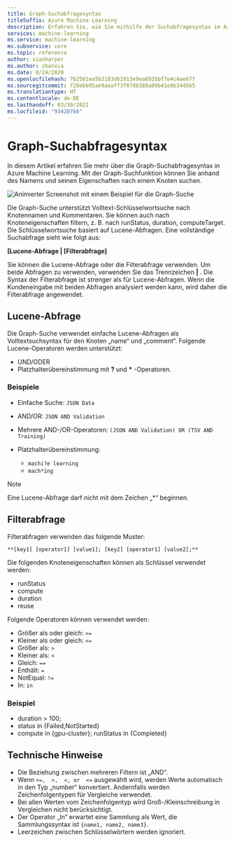 ```yaml
---
title: Graph-Suchabfragesyntax
titleSuffix: Azure Machine Learning
description: Erfahren Sie, wie Sie mithilfe der Suchabfragesyntax im Azure Machine Learning-Designer nach Knoten im Pipelinegraph suchen.
services: machine-learning
ms.service: machine-learning
ms.subservice: core
ms.topic: reference
author: xiaoharper
ms.author: zhanxia
ms.date: 8/24/2020
ms.openlocfilehash: 762581ea5b3183d62913e9ea6935bf7e4c4ae67f
ms.sourcegitcommit: f28ebb95ae9aaaff3f87d8388a09b41e0b3445b5
ms.translationtype: HT
ms.contentlocale: de-DE
ms.lasthandoff: 03/30/2021
ms.locfileid: "93420766"
---
```

# <a name="graph-search-query-syntax"></a>Graph-Suchabfragesyntax

In diesem Artikel erfahren Sie mehr über die Graph-Suchabfragesyntax in Azure Machine Learning. Mit der Graph-Suchfunktion können Sie anhand des Namens und seinen Eigenschaften nach einem Knoten suchen. 

 ![Animierter Screenshot mit einem Beispiel für die Graph-Suche](media/search/graph-search.gif)

Die Graph-Suche unterstützt Volltext-Schlüsselwortsuche nach Knotennamen und Kommentaren. Sie können auch nach Knoteneigenschaften filtern, z. B. nach runStatus, duration, computeTarget. Die Schlüsselwortsuche basiert auf Lucene-Abfragen. Eine vollständige Suchabfrage sieht wie folgt aus:  

**[Lucene-Abfrage | [Filterabfrage]** 

Sie können die Lucene-Abfrage oder die Filterabfrage verwenden. Um beide Abfragen zu verwenden, verwenden Sie das Trennzeichen **|** . Die Syntax der Filterabfrage ist strenger als für Lucene-Abfragen. Wenn die Kundeneingabe mit beiden Abfragen analysiert werden kann, wird daher die Filterabfrage angewendet.

 

## <a name="lucene-query"></a>Lucene-Abfrage

Die Graph-Suche verwendet einfache Lucene-Abfragen als Volltextsuchsyntax für den Knoten „name“ und „comment“. Folgende Lucene-Operatoren werden unterstützt:

 
- UND/ODER
- Platzhalterübereinstimmung mit **?** und **\*** -Operatoren.

### <a name="examples"></a>Beispiele

- Einfache Suche: `JSON Data`

- AND/OR: `JSON AND Validation`

- Mehrere AND-/OR-Operatoren: `(JSON AND Validation) OR (TSV AND Training)`

 
- Platzhalterübereinstimmung: 
    - `machi?e learning`
    - `mach*ing`
 
>[!NOTE]
> Eine Lucene-Abfrage darf nicht mit dem Zeichen „*“ beginnen.

##  <a name="filter-query"></a>Filterabfrage

 
Filterabfragen verwenden das folgende Muster:
 
`**[key1] [operator1] [value1]; [key2] [operator1] [value2];**`

 
Die folgenden Knoteneigenschaften können als Schlüssel verwendet werden:

- runStatus
- compute
- duration
- reuse

Folgende Operatoren können verwendet werden:

- Größer als oder gleich: `>=`
- Kleiner als oder gleich: `<=`
- Größer als: `>`
- Kleiner als: `<`
- Gleich: `==`
- Enthält: `=`
- NotEqual: `!=`
- In: `in`

 
 

### <a name="example"></a>Beispiel

- duration > 100;
- status in {Failed,NotStarted}
- compute in {gpu-cluster}; runStatus in {Completed}

## <a name="technical-notes"></a>Technische Hinweise

- Die Beziehung zwischen mehreren Filtern ist „AND“.
- Wenn `>=,  >,  <, or  <=` ausgewählt wird, werden Werte automatisch in den Typ „number“ konvertiert. Andernfalls werden Zeichenfolgentypen für Vergleiche verwendet.
- Bei allen Werten vom Zeichenfolgentyp wird Groß-/Kleinschreibung in Vergleichen nicht berücksichtigt.
- Der Operator „In“ erwartet eine Sammlung als Wert, die Sammlungssyntax ist `{name1, name2, name3}`.
- Leerzeichen zwischen Schlüsselwörtern werden ignoriert.